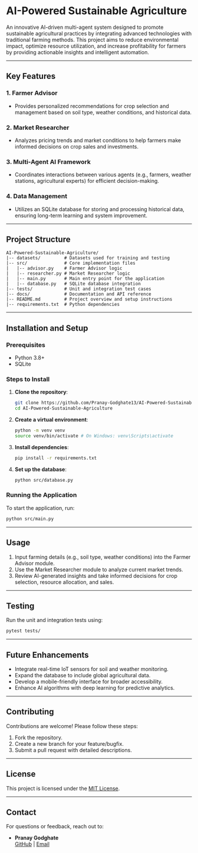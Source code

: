 # AI-Powered Sustainable Agriculture

An innovative AI-driven multi-agent system designed to promote sustainable agricultural practices by integrating advanced technologies with traditional farming methods. This project aims to reduce environmental impact, optimize resource utilization, and increase profitability for farmers by providing actionable insights and intelligent automation.

---

## Key Features

### 1. **Farmer Advisor**
- Provides personalized recommendations for crop selection and management based on soil type, weather conditions, and historical data.

### 2. **Market Researcher**
- Analyzes pricing trends and market conditions to help farmers make informed decisions on crop sales and investments.

### 3. **Multi-Agent AI Framework**
- Coordinates interactions between various agents (e.g., farmers, weather stations, agricultural experts) for efficient decision-making.

### 4. **Data Management**
- Utilizes an SQLite database for storing and processing historical data, ensuring long-term learning and system improvement.

---

## Project Structure

```
AI-Powered-Sustainable-Agriculture/
|-- datasets/         # Datasets used for training and testing
|-- src/              # Core implementation files
|   |-- advisor.py    # Farmer Advisor logic
|   |-- researcher.py # Market Researcher logic
|   |-- main.py       # Main entry point for the application
|   |-- database.py   # SQLite database integration
|-- tests/            # Unit and integration test cases
|-- docs/             # Documentation and API reference
|-- README.md         # Project overview and setup instructions
|-- requirements.txt  # Python dependencies
```

---

## Installation and Setup

### Prerequisites
- Python 3.8+
- SQLite

### Steps to Install
1. **Clone the repository**:
   ```bash
   git clone https://github.com/Pranay-Godghate13/AI-Powered-Sustainable-Agriculture.git
   cd AI-Powered-Sustainable-Agriculture
   ```
2. **Create a virtual environment**:
   ```bash
   python -m venv venv
   source venv/bin/activate # On Windows: venv\Scripts\activate
   ```
3. **Install dependencies**:
   ```bash
   pip install -r requirements.txt
   ```
4. **Set up the database**:
   ```bash
   python src/database.py
   ```

### Running the Application
To start the application, run:
```bash
python src/main.py
```

---

## Usage
1. Input farming details (e.g., soil type, weather conditions) into the Farmer Advisor module.
2. Use the Market Researcher module to analyze current market trends.
3. Review AI-generated insights and take informed decisions for crop selection, resource allocation, and sales.

---

## Testing
Run the unit and integration tests using:
```bash
pytest tests/
```

---

## Future Enhancements
- Integrate real-time IoT sensors for soil and weather monitoring.
- Expand the database to include global agricultural data.
- Develop a mobile-friendly interface for broader accessibility.
- Enhance AI algorithms with deep learning for predictive analytics.

---

## Contributing
Contributions are welcome! Please follow these steps:
1. Fork the repository.
2. Create a new branch for your feature/bugfix.
3. Submit a pull request with detailed descriptions.

---

## License
This project is licensed under the [MIT License](LICENSE).

---

## Contact
For questions or feedback, reach out to:
- **Pranay Godghate**  
  [GitHub](https://github.com/Pranay-Godghate13) | [Email](mailto:pranay.godghate@example.com)
